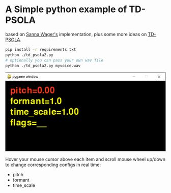 # A Simple python example of TD-PSOLA

based on [Sanna Wager's][1] implementation, plus some more ideas on [TD-PSOLA][2].

```bash
pip install -r requirements.txt
python ./td_psola2.py
# optionally you can pass your own wav file
python ./td_psola2.py myvoice.wav
```

![gui](./gui.png)

Hover your mouse cursor above each item and scroll mouse wheel up/down to change corresponding configs in real time:

 - pitch
 - formant
 - time_scale

[1]: https://github.com/sannawag/TD-PSOLA
[2]: https://courses.engr.illinois.edu/ece420/sp2022/lab5/lab/

